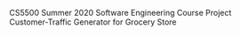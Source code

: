 <h>CS5500 Summer 2020 Software Engineering Course Project</h>
<br>
Customer-Traffic Generator for Grocery Store


